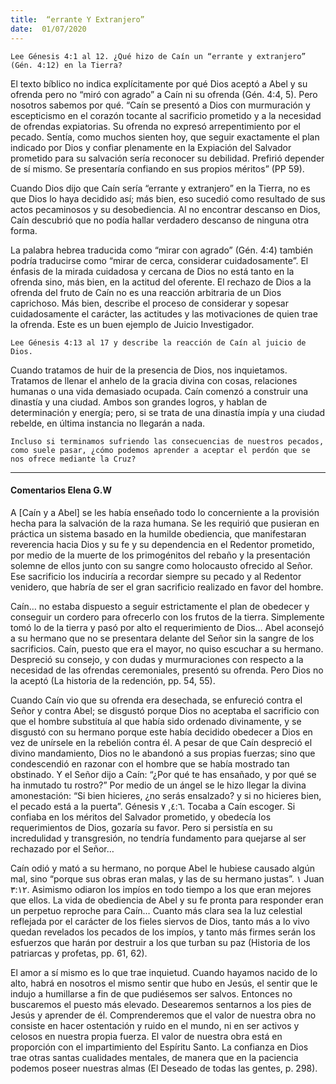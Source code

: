```yaml
---
title:  “errante Y Extranjero”
date:  01/07/2020
---
```


`Lee Génesis 4:1 al 12. ¿Qué hizo de Caín un “errante y extranjero” (Gén. 4:12) en la Tierra?`

El texto bíblico no indica explícitamente por qué Dios aceptó a Abel y su ofrenda pero no “miró con agrado” a Caín ni su ofrenda (Gén. 4:4, 5). Pero nosotros sabemos por qué. “Caín se presentó a Dios con murmuración y escepticismo en el corazón tocante al sacrificio prometido y a la necesidad de ofrendas expiatorias. Su ofrenda no expresó arrepentimiento por el pecado. Sentía, como muchos sienten hoy, que seguir exactamente el plan indicado por Dios y confiar plenamente en la Expiación del Salvador prometido para su salvación sería reconocer su debilidad. Prefirió depender de sí mismo. Se presentaría confiando en sus propios méritos” (PP 59).

Cuando Dios dijo que Caín sería “errante y extranjero” en la Tierra, no es que Dios lo haya decidido así; más bien, eso sucedió como resultado de sus actos pecaminosos y su desobediencia. Al no encontrar descanso en Dios, Caín descubrió que no podía hallar verdadero descanso de ninguna otra forma.

La palabra hebrea traducida como “mirar con agrado” (Gén. 4:4) también podría traducirse como “mirar de cerca, considerar cuidadosamente”. El énfasis de la mirada cuidadosa y cercana de Dios no está tanto en la ofrenda sino, más bien, en la actitud del oferente. El rechazo de Dios a la ofrenda del fruto de Caín no es una reacción arbitraria de un Dios caprichoso. Más bien, describe el proceso de considerar y sopesar cuidadosamente el carácter, las actitudes y las motivaciones de quien trae la ofrenda. Este es un buen ejemplo de Juicio Investigador.

`Lee Génesis 4:13 al 17 y describe la reacción de Caín al juicio de Dios.`

Cuando tratamos de huir de la presencia de Dios, nos inquietamos. Tratamos de llenar el anhelo de la gracia divina con cosas, relaciones humanas o una vida demasiado ocupada. Caín comenzó a construir una dinastía y una ciudad. Ambos son grandes logros, y hablan de determinación y energía; pero, si se trata de una dinastía impía y una ciudad rebelde, en última instancia no llegarán a nada.

`Incluso si terminamos sufriendo las consecuencias de nuestros pecados, como suele pasar, ¿cómo podemos aprender a aceptar el perdón que se nos ofrece mediante la Cruz?`

---

#### Comentarios Elena G.W

A [Caín y a Abel] se les había enseñado todo lo concerniente a la provisión hecha para la salvación de la raza humana. Se les requirió que pusieran en práctica un sistema basado en la humilde obediencia, que manifestaran reverencia hacia Dios y su fe y su dependencia en el Redentor prometido, por medio de la muerte de los primogénitos del rebaño y la presentación solemne de ellos junto con su sangre como holocausto ofrecido al Señor. Ese sacrificio los induciría a recordar siempre su pecado y al Redentor venidero, que habría de ser el gran sacrificio realizado en favor del hombre.

Caín… no estaba dispuesto a seguir estrictamente el plan de obedecer y conseguir un cordero para ofrecerlo con los frutos de la tierra. Simplemente tomó lo de la tierra y pasó por alto el requerimiento de Dios… Abel aconsejó a su hermano que no se presentara delante del Señor sin la sangre de los sacrificios. Caín, puesto que era el mayor, no quiso escuchar a su hermano. Despreció su consejo, y con dudas y murmuraciones con respecto a la necesidad de las ofrendas ceremoniales, presentó su ofrenda. Pero Dios no la aceptó (La historia de la redención, pp. 54, 55).

Cuando Caín vio que su ofrenda era desechada, se enfureció contra el Señor y contra Abel; se disgustó porque Dios no aceptaba el sacrificio con que el hombre substituía al que había sido ordenado divinamente, y se disgustó con su hermano porque este había decidido obedecer a Dios en vez de unírsele en la rebelión contra él. A pesar de que Caín despreció el divino mandamiento, Dios no le abandonó a sus propias fuerzas; sino que condescendió en razonar con el hombre que se había mostrado tan obstinado. Y el Señor dijo a Caín: “¿Por qué te has ensañado, y por qué se ha inmutado tu rostro?” Por medio de un ángel se le hizo llegar la divina amonestación: “Si bien hicieres, ¿no serás ensalzado? y si no hicieres bien, el pecado está a la puerta”. Génesis ٤:٦, ٧. Tocaba a Caín escoger. Si confiaba en los méritos del Salvador prometido, y obedecía los requerimientos de Dios, gozaría su favor. Pero si persistía en su incredulidad y transgresión, no tendría fundamento para quejarse al ser rechazado por el Señor…

Caín odió y mató a su hermano, no porque Abel le hubiese causado algún mal, sino “porque sus obras eran malas, y las de su hermano justas”. ١ Juan ٣:١٢. Asimismo odiaron los impíos en todo tiempo a los que eran mejores que ellos. La vida de obediencia de Abel y su fe pronta para responder eran un perpetuo reproche para Caín… Cuanto más clara sea la luz celestial reflejada por el carácter de los fieles siervos de Dios, tanto más a lo vivo quedan revelados los pecados de los impíos, y tanto más firmes serán los esfuerzos que harán por destruir a los que turban su paz (Historia de los patriarcas y profetas, pp. 61, 62).

El amor a sí mismo es lo que trae inquietud. Cuando hayamos nacido de lo alto, habrá en nosotros el mismo sentir que hubo en Jesús, el sentir que le indujo a humillarse a fin de que pudiésemos ser salvos. Entonces no buscaremos el puesto más elevado. Desearemos sentarnos a los pies de Jesús y aprender de él. Comprenderemos que el valor de nuestra obra no consiste en hacer ostentación y ruido en el mundo, ni en ser activos y celosos en nuestra propia fuerza. El valor de nuestra obra está en proporción con el impartimiento del Espíritu Santo. La confianza en Dios trae otras santas cualidades mentales, de manera que en la paciencia podemos poseer nuestras almas (El Deseado de todas las gentes, p. 298).